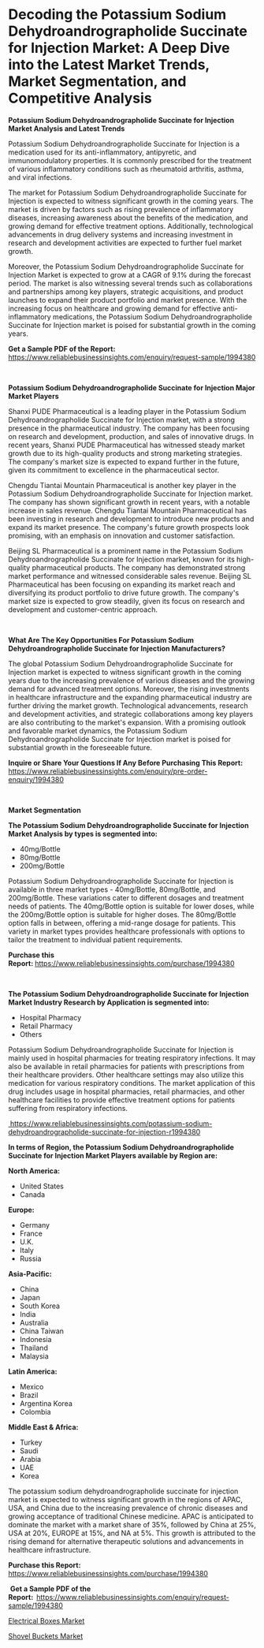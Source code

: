<p><h1>Decoding the Potassium Sodium Dehydroandrographolide Succinate for Injection Market: A Deep Dive into the Latest Market Trends, Market Segmentation, and Competitive Analysis</h1></p><p><strong>Potassium Sodium Dehydroandrographolide Succinate for Injection Market Analysis and Latest Trends</strong></p>
<p><p>Potassium Sodium Dehydroandrographolide Succinate for Injection is a medication used for its anti-inflammatory, antipyretic, and immunomodulatory properties. It is commonly prescribed for the treatment of various inflammatory conditions such as rheumatoid arthritis, asthma, and viral infections.</p><p>The market for Potassium Sodium Dehydroandrographolide Succinate for Injection is expected to witness significant growth in the coming years. The market is driven by factors such as rising prevalence of inflammatory diseases, increasing awareness about the benefits of the medication, and growing demand for effective treatment options. Additionally, technological advancements in drug delivery systems and increasing investment in research and development activities are expected to further fuel market growth.</p><p>Moreover, the Potassium Sodium Dehydroandrographolide Succinate for Injection Market is expected to grow at a CAGR of 9.1% during the forecast period. The market is also witnessing several trends such as collaborations and partnerships among key players, strategic acquisitions, and product launches to expand their product portfolio and market presence. With the increasing focus on healthcare and growing demand for effective anti-inflammatory medications, the Potassium Sodium Dehydroandrographolide Succinate for Injection market is poised for substantial growth in the coming years.</p></p>
<p><strong>Get a Sample PDF of the Report:&nbsp;</strong> <a href="https://www.reliablebusinessinsights.com/enquiry/request-sample/1994380">https://www.reliablebusinessinsights.com/enquiry/request-sample/1994380</a></p>
<p>&nbsp;</p>
<p><strong>Potassium Sodium Dehydroandrographolide Succinate for Injection Major Market Players</strong></p>
<p><p>Shanxi PUDE Pharmaceutical is a leading player in the Potassium Sodium Dehydroandrographolide Succinate for Injection market, with a strong presence in the pharmaceutical industry. The company has been focusing on research and development, production, and sales of innovative drugs. In recent years, Shanxi PUDE Pharmaceutical has witnessed steady market growth due to its high-quality products and strong marketing strategies. The company's market size is expected to expand further in the future, given its commitment to excellence in the pharmaceutical sector.</p><p>Chengdu Tiantai Mountain Pharmaceutical is another key player in the Potassium Sodium Dehydroandrographolide Succinate for Injection market. The company has shown significant growth in recent years, with a notable increase in sales revenue. Chengdu Tiantai Mountain Pharmaceutical has been investing in research and development to introduce new products and expand its market presence. The company's future growth prospects look promising, with an emphasis on innovation and customer satisfaction.</p><p>Beijing SL Pharmaceutical is a prominent name in the Potassium Sodium Dehydroandrographolide Succinate for Injection market, known for its high-quality pharmaceutical products. The company has demonstrated strong market performance and witnessed considerable sales revenue. Beijing SL Pharmaceutical has been focusing on expanding its market reach and diversifying its product portfolio to drive future growth. The company's market size is expected to grow steadily, given its focus on research and development and customer-centric approach.</p></p>
<p>&nbsp;</p>
<p><strong>What Are The Key Opportunities For Potassium Sodium Dehydroandrographolide Succinate for Injection Manufacturers?</strong></p>
<p><p>The global Potassium Sodium Dehydroandrographolide Succinate for Injection market is expected to witness significant growth in the coming years due to the increasing prevalence of various diseases and the growing demand for advanced treatment options. Moreover, the rising investments in healthcare infrastructure and the expanding pharmaceutical industry are further driving the market growth. Technological advancements, research and development activities, and strategic collaborations among key players are also contributing to the market's expansion. With a promising outlook and favorable market dynamics, the Potassium Sodium Dehydroandrographolide Succinate for Injection market is poised for substantial growth in the foreseeable future.</p></p>
<p><strong>Inquire or Share Your Questions If Any Before Purchasing This Report:</strong> <a href="https://www.reliablebusinessinsights.com/enquiry/pre-order-enquiry/1994380">https://www.reliablebusinessinsights.com/enquiry/pre-order-enquiry/1994380</a></p>
<p>&nbsp;</p>
<p><strong>Market Segmentation</strong></p>
<p><strong>The Potassium Sodium Dehydroandrographolide Succinate for Injection Market Analysis by types is segmented into:</strong></p>
<p><ul><li>40mg/Bottle</li><li>80mg/Bottle</li><li>200mg/Bottle</li></ul></p>
<p><p>Potassium Sodium Dehydroandrographolide Succinate for Injection is available in three market types - 40mg/Bottle, 80mg/Bottle, and 200mg/Bottle. These variations cater to different dosages and treatment needs of patients. The 40mg/Bottle option is suitable for lower doses, while the 200mg/Bottle option is suitable for higher doses. The 80mg/Bottle option falls in between, offering a mid-range dosage for patients. This variety in market types provides healthcare professionals with options to tailor the treatment to individual patient requirements.</p></p>
<p><strong>Purchase this Report:&nbsp;</strong><a href="https://www.reliablebusinessinsights.com/purchase/1994380">https://www.reliablebusinessinsights.com/purchase/1994380</a></p>
<p>&nbsp;</p>
<p><strong>The Potassium Sodium Dehydroandrographolide Succinate for Injection Market Industry Research by Application is segmented into:</strong></p>
<p><ul><li>Hospital Pharmacy</li><li>Retail Pharmacy</li><li>Others</li></ul></p>
<p><p>Potassium Sodium Dehydroandrographolide Succinate for Injection is mainly used in hospital pharmacies for treating respiratory infections. It may also be available in retail pharmacies for patients with prescriptions from their healthcare providers. Other healthcare settings may also utilize this medication for various respiratory conditions. The market application of this drug includes usage in hospital pharmacies, retail pharmacies, and other healthcare facilities to provide effective treatment options for patients suffering from respiratory infections.</p></p>
<p><a href="https://www.reliablebusinessinsights.com/potassium-sodium-dehydroandrographolide-succinate-for-injection-r1994380">&nbsp;https://www.reliablebusinessinsights.com/potassium-sodium-dehydroandrographolide-succinate-for-injection-r1994380</a></p>
<p><strong>In terms of Region, the Potassium Sodium Dehydroandrographolide Succinate for Injection Market Players available by Region are:</strong></p>
<p>
    <p> <strong> North America: </strong>
        <ul>
            <li>United States</li>
            <li>Canada</li>
        </ul>
        </p> 
    <p> <strong> Europe: </strong>
        <ul>
            <li>Germany</li>
            <li>France</li>
            <li>U.K.</li>
            <li>Italy</li>
            <li>Russia</li>
        </ul>
        </p> 
    <p> <strong> Asia-Pacific: </strong>
        <ul>
            <li>China</li>
            <li>Japan</li>
            <li>South Korea</li>
            <li>India</li>
            <li>Australia</li>
            <li>China Taiwan</li>
            <li>Indonesia</li>
            <li>Thailand</li>
            <li>Malaysia</li>
        </ul>
        </p> 
    <p> <strong> Latin America: </strong>
        <ul>
            <li>Mexico</li>
            <li>Brazil</li>
            <li>Argentina Korea</li>
            <li>Colombia</li>
        </ul>
        </p> 
    <p> <strong> Middle East & Africa: </strong>
        <ul>
            <li>Turkey</li>
            <li>Saudi</li>
            <li>Arabia</li>
            <li>UAE</li>
            <li>Korea</li>
        </ul>
    </p>
    </p>
<p><p>The potassium sodium dehydroandrographolide succinate for injection market is expected to witness significant growth in the regions of APAC, USA, and China due to the increasing prevalence of chronic diseases and growing acceptance of traditional Chinese medicine. APAC is anticipated to dominate the market with a market share of 35%, followed by China at 25%, USA at 20%, EUROPE at 15%, and NA at 5%. This growth is attributed to the rising demand for alternative therapeutic solutions and advancements in healthcare infrastructure.</p></p>
<p><strong>Purchase this Report: </strong><a href="https://www.reliablebusinessinsights.com/purchase/1994380">https://www.reliablebusinessinsights.com/purchase/1994380</a></p>
<p>&nbsp;<strong>Get a Sample PDF of the Report:&nbsp;&nbsp;</strong><a href="https://www.reliablebusinessinsights.com/enquiry/request-sample/1994380">https://www.reliablebusinessinsights.com/enquiry/request-sample/1994380</a></p>
<p><strong></strong></p>
<p><p><a href="https://medium.com/@philipnewman983/electrical-boxes-market-size-share-analysis-growth-trends-forecasts-2024-2031-70c2f7207c89">Electrical Boxes Market</a></p><p><a href="https://medium.com/@willowbruen/shovel-buckets-market-emerging-trends-and-future-prospects-for-period-from-2024-to-2031-a87f20932b6a?postPublishedType=initial">Shovel Buckets Market</a></p></p>